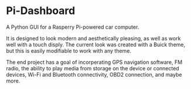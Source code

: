 # Pi-Dashboard
A Python GUI for a Rasperry Pi-powered car computer.

It is designed to look modern and aesthetically pleasing, as well as work well with a touch disply. The current look was created with a Buick theme, but this is easily modifiable to work with any theme.

The end project has a goal of incorperating GPS navigation software, FM radio, the ability to play media from storage on the device or connected devices, Wi-Fi and Bluetooth connectivity, OBD2 connection, and maybe more.
